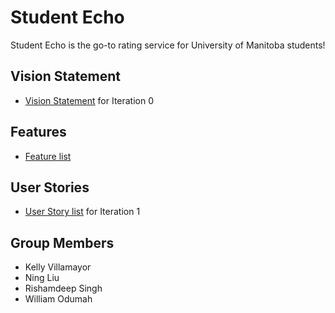 # Student Echo 
Student Echo is the go-to rating service for University of Manitoba students!


## Vision Statement

- [Vision Statement](https://code.cs.umanitoba.ca/comp3350-winter2024/KeyValuePairs-a02-8/-/blob/main/Doc/Vision_Statement.md?ref_type=heads) for Iteration 0

## Features
- [Feature list](link)

## User Stories
- [User Story list](link) for Iteration 1


## Group Members
- Kelly Villamayor
- Ning Liu
- Rishamdeep Singh
- William Odumah




